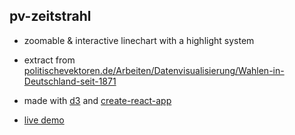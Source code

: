 ## pv-zeitstrahl

- zoomable & interactive linechart with a highlight system  
- extract from [politischevektoren.de/Arbeiten/Datenvisualisierung/Wahlen-in-Deutschland-seit-1871](https://politischevektoren.de/Arbeiten/Datenvisualisierung/Wahlen-in-Deutschland-seit-1871)

- made with [d3](https://github.com/d3/d3) and [create-react-app](https://github.com/facebook/create-react-app)  
- [live demo](https://codesandbox.io/s/pv-zeitstrahl-xhrr83)

